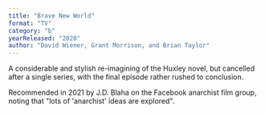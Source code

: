 ```yaml
---
title: "Brave New World"
format: "TV"
category: "b"
yearReleased: "2020"
author: "David Wiener, Grant Morrison, and Brian Taylor"
---
```

A considerable and stylish re-imagining of the Huxley novel, but cancelled after a single series, with the final episode rather rushed to conclusion.

Recommended in 2021 by J.D. Blaha on the Facebook anarchist film group, noting that "lots of 'anarchist' ideas are explored".

